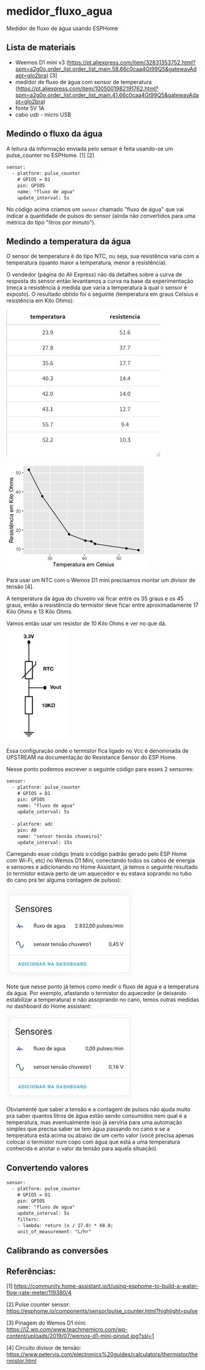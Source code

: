 # medidor_fluxo_agua
Medidor de fluxo de água usando ESPHome

## Lista de materiais

- Weemos D1 mini v3 (https://pt.aliexpress.com/item/32831353752.html?spm=a2g0o.order_list.order_list_main.58.66c0caa4Gt99Q5&gatewayAdapt=glo2bra) [3]
- medidor de fluxo de água com sensor de temperatura (https://pt.aliexpress.com/item/1005001982191762.html?spm=a2g0o.order_list.order_list_main.41.66c0caa4Gt99Q5&gatewayAdapt=glo2bra)
- fonte 5V 1A
- cabo usb - micro USB

## Medindo o fluxo da água

A leitura da informação enviada pelo sensor é feita usando-se um pulse_counter no ESPHome. [1] [2]
  
    sensor:
      - platform: pulse_counter
        # GPIO5 = D1
        pin: GPIO5
        name: "fluxo de agua"
        update_interval: 5s

No código acima criamos um `sensor` chamado "fluxo de água" que vai indicar
a quantidade de pulsos do sensor (ainda não convertidos para uma métrica
do tipo "litros por minuto").

## Medindo a temperatura da água

O sensor de temperatura é do tipo NTC, ou seja, sua resistência varia com a temperatura (quanto maior a temperatura, menor a resistência).

O vendedor (página do Ali Express) não dá detalhes sobre a curva de resposta do sensor então levantamos a curva na base da experimentação (meça a resistência à medida que varia a temperatura à qual o sensor é exposto). O resultado obtido foi o seguinte (temperatura em graus Celsius e resistência em Kilo Ohms):

![Tabela com dados da curva do termistor](tabela_curva_termistor.png)

![Gráfico com os dados](curva_termistor.png)

Para usar um NTC com o Wemos D1 mini precisamos montar um divisor de tensão [4].

A temperatura da água do chuveiro vai ficar entre os 35 graus e os 45 graus, então
a resistência do termistor deve ficar entre aproximadamente 17 Kilo Ohms e 13 Kilo Ohms.

Vamos então usar um resistor de 10 Kilo Ohms e ver no que dá.

![Divisor de tensão](divisor_de_tensao2.png)

Essa configuração onde o termistor fica ligado no Vcc é denominada de UPSTREAM na documentação do 
Resistance Sensor do ESP Home.

Nesse ponto podemos escrever o seguinte código para esses 2 sensores:

    sensor:
      - platform: pulse_counter
        # GPIO5 = D1
        pin: GPIO5
        name: "fluxo de agua"
        update_interval: 5s
    
      - platform: adc
        pin: A0
        name: "sensor tensão chuveiro1"
        update_interval: 15s

Carregando esse código (mais o código padrão gerado pelo ESP Home com Wi-Fi, etc) no Wemos D1 Mini, conectando todos os cabos de energia e sensores
e adicionando no Home Assistant, já temos o seguinte resultado (o termistor estava perto de um
aquecedor e eu estava soprando no tubo do cano pra ter alguma contagem de pulsos):

![Sensores do Wemos D1 Mini no dashboard do Home Assistant](sensores_no_dashboard_1.png)

Note que nesse ponto já temos como medir o fluxo de água e a temperatura da água.
Por exemplo, afastando o termistor do aquecedor (e deixando estabilizar a temperatura) e
não assoprando no cano, temos outras medidas no dashboard do Home assistant:

![Sensores com medidas diferentes para fluxo de água e temperatura](sensores_no_dashboard_2.png)

Obviamente que saber a tensão e a contagem de pulsos não ajuda muito pra saber quantos 
litros de água estão sendo consumidos nem qual é a temperatura, mas eventualmente isso já serviria
para uma automação simples que precisa saber se tem água passando no cano e se a temperatura está
acima ou abaixo de um certo valor (você precisa apenas colocar o termistor num copo com 
água que está a uma temperatura conhecida e anotar o valor da tensão para aquela situação).

## Convertendo valores



    sensor:
      - platform: pulse_counter
        # GPIO5 = D1
        pin: GPIO5
        name: "fluxo de agua"
        update_interval: 5s
        filters:
        - lambda: return (x / 27.0) * 60.0;
        unit_of_measurement: "L/hr"



## Calibrando as conversões

## Referências:

[1] https://community.home-assistant.io/t/using-esphome-to-build-a-water-flow-rate-meter/119380/4

[2] Pulse counter sensor: https://esphome.io/components/sensor/pulse_counter.html?highlight=pulse

[3] Pinagem do Wemos D1 mini: https://i2.wp.com/www.teachmemicro.com/wp-content/uploads/2019/07/wemos-d1-mini-pinout.jpg?ssl=1

[4] Circuito divisor de tensão: https://www.petervis.com/electronics%20guides/calculators/thermistor/thermistor.html



